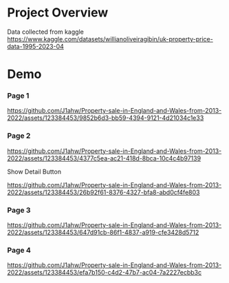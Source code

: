 # Project Overview
Data collected from kaggle 
https://www.kaggle.com/datasets/willianoliveiragibin/uk-property-price-data-1995-2023-04
# Demo
### Page 1

https://github.com/J1ahw/Property-sale-in-England-and-Wales-from-2013-2022/assets/123384453/9852b6d3-bb59-4394-9121-4d21034c1e33

### Page 2



https://github.com/J1ahw/Property-sale-in-England-and-Wales-from-2013-2022/assets/123384453/4377c5ea-ac21-418d-8bca-10c4c4b97139

Show Detail Button


https://github.com/J1ahw/Property-sale-in-England-and-Wales-from-2013-2022/assets/123384453/26b92f61-8376-4327-bfa8-abd0cf4fe803


### Page 3


https://github.com/J1ahw/Property-sale-in-England-and-Wales-from-2013-2022/assets/123384453/647d91cb-86f1-4837-a919-cfe3428d5712


### Page 4


https://github.com/J1ahw/Property-sale-in-England-and-Wales-from-2013-2022/assets/123384453/efa7b150-c4d2-47b7-ac04-7a2227ecbb3c

